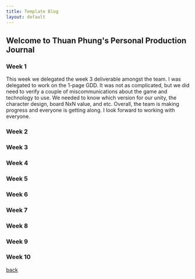 ```yaml
---
title: Template Blog
layout: default
---
```


## Welcome to Thuan Phung's Personal Production Journal

### Week 1
This week we delegated the week 3 deliverable amongst the team. I was delegated to work on the 1-page GDD. It was not as complicated, but we did need to verify a couple of miscommunications about the game and technology to use. We needed to know which version for our unity, the character design, board NxN value, and etc. 
Overall, the team is making progress and everyone is getting along. I look forward to working with everyone.  

### Week 2

### Week 3

### Week 4

### Week 5

### Week 6

### Week 7

### Week 8

### Week 9

### Week 10

[back](./)